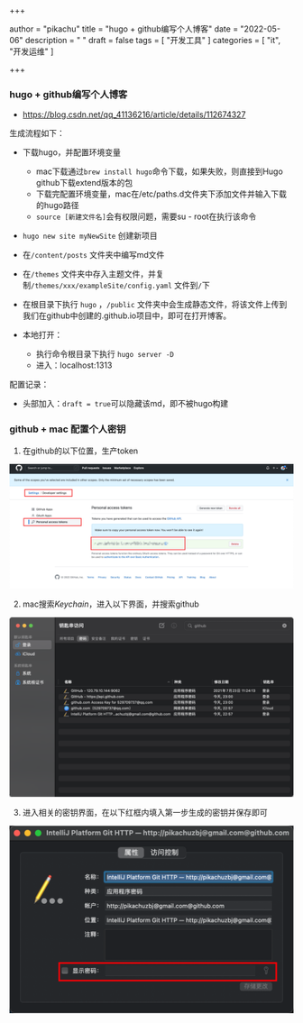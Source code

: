 +++

author = "pikachu"
title = "hugo + github编写个人博客"
date = "2022-05-06"
description = " "
draft = false
tags = [
	"开发工具"
]
categories = [
    "it", "开发运维"
]

+++




###  hugo + github编写个人博客

- https://blog.csdn.net/qq_41136216/article/details/112674327

生成流程如下：

- 下载hugo，并配置环境变量
  - mac下载通过`brew install hugo`命令下载，如果失败，则直接到Hugo github下载extend版本的包
  - 下载完配置环境变量，mac在/etc/paths.d文件夹下添加文件并输入下载的hugo路径
  - `source [新建文件名]`会有权限问题，需要su - root在执行该命令

- `hugo new site myNewSite` 创建新项目
- 在`/content/posts` 文件夹中编写md文件
- 在`/themes` 文件夹中存入主题文件，并复制`/themes/xxx/exampleSite/config.yaml` 文件到`/`下
- 在根目录下执行 `hugo` ，`/public` 文件夹中会生成静态文件，将该文件上传到我们在github中创建的.github.io项目中，即可在打开博客。
- 本地打开：
  - 执行命令根目录下执行 `hugo server -D`
  - 进入：localhost:1313

配置记录：

- 头部加入：`draft = true`可以隐藏该md，即不被hugo构建





### github + mac 配置个人密钥



1. 在github的以下位置，生产token

<img src="../../images/:Users:zengbojia:Library:Application Support:typora-user-images:image-20220508233332869.png" alt="image-20220508233332869" style="zoom:50%;" />



2. mac搜索*Keychain*，进入以下界面，并搜索github

<img src="../../images/Snipaste_2022-05-08_23-29-40.png" alt="image-20220507155512665" style="zoom:50%;" />

3. 进入相关的密钥界面，在以下红框内填入第一步生成的密钥并保存即可

<img src="../../images/:Users:zengbojia:Library:Application Support:typora-user-images:image-20220508234354685.png" alt="image-20220508234354685" style="zoom:80%;" />
